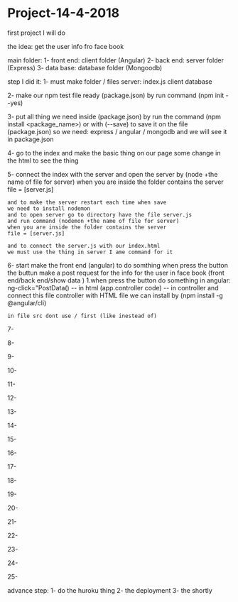 # Project-14-4-2018
  first project I will do

the idea:
 get the user info fro face book

main folder:
  1- front end: client folder (Angular)
  2- back end: server folder (Express)
  3- data base: database folder (Mongoodb)

step I did it:
  1- must make folder / files 
    server: index.js
    client
    database
  
  2- make our npm test file ready (package.json)
    by run command (npm init --yes)
  
  3- put all thing we need inside (package.json)
    by run the command (npm install <package_name>)
    or with (--save) to save it on the file (package.json)
    so we need: express / angular / mongodb
    and we will see it in package.json 
  
  4- go to the index and make the basic thing on our page
    some change in the html to see the thing

  5- connect the index with the server and open the server
    by (node +the name of file for server) when you are
    inside the folder contains the server file = [server.js]

    and to make the server restart each time when save
    we need to install nodemon
    and to open server go to directory have the file server.js
    and run command (nodemon +the name of file for server) 
    when you are inside the folder contains the server 
    file = [server.js] 

    and to connect the server.js with our index.html
    we must use the thing in server I ame command for it
  
  6- start make the front end (angular) to do somthing when press the button 
    the buttun make a post request for the info for the user
    in face book (front end/back end/show data )
    1.when press the button do something in angular:
    ng-click="PostData() -- in html
    (app.controller code) -- in controller
    and connect this file controller with HTML file
    we can install by (npm install -g @angular/cli)

    in file src dont use / first (like inestead of)
  
  7- 
  
  8- 
  
  9- 
  
  10- 
  
  11- 
  
  12- 
  
  13- 
  
  14- 
  
  15- 
  
  16- 
  
  17- 
  
  18- 
  
  19- 
  
  20- 
  
  21- 
  
  22- 
  
  23- 
  
  24-
  
  25- 
  
  
advance step:
  1- do the huroku thing
  2- the deployment
  3- the shortly
  
  
  
  
  
  
  
  
  
  
  
  
  
  
  
  
  
  
  
  
  
  
  